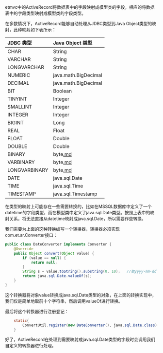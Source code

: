 etmvc中的ActiveRecord将数据表中的字段映射成模型类的字段，相应的将数据表中的字段类型映射成模型类的字段类型。

在多数情况下，ActiveRecord能够自动处理从JDBC类型到Java Object类型的映射，此种映射如下表所示：

|JDBC 类型 | Java Object 类型  |
|:-------|:----------------|
|CHAR    | String                 |
|VARCHAR | String              |
|LONGVARCHAR | String          |
|NUMERIC | java.math.BigDecimal|
|DECIMAL | java.math.BigDecimal|
|BIT     | Boolean                 |
|TINYINT | Integer             |
|SMALLINT | Integer            |
|INTEGER | Integer             |
|BIGINT  | Long                 |
|REAL    | Float                  |
|FLOAT   | Double                |
|DOUBLE  | Double               |
|BINARY  | byte[.md](.md)               |
|VARBINARY | byte[.md](.md)            |
|LONGVARBINARY | byte[.md](.md)        |
|DATE    | java.sql.Date          |
|TIME    | java.sql.Time          |
|TIMESTAMP | java.sql.Timestamp|

在类型的映射上可能存在一些需要转换的，比如在MSSQL数据库中定义了一个datetime的字段类型，而在模型类中定义了java.sql.Date类型。按照上表中的映射关系，将无法直接从datetime映射成java.sql.Date，所以需要作些转换。

我们需要为上面的这种转换编写一个转换器，转换器必须实现com.et.ar.Converter接口：

```java
public class DateConverter implements Converter {
	@Override
	public Object convert(Object value) {
		if (value == null) {
			return null;
		}
		String s = value.toString().substring(0, 10);	//取yyyy-mm-dd
		return java.sql.Date.valueOf(s);
	}
}
```

这个转换器将对象value转换成java.sql.Date类型的对象，在上面的转换实现中，我们仅是简单地取前十个字符串，然后调用valueOf进行转换。

最后将这个转换器进行注册登记：

```java
	static{
		ConvertUtil.register(new DateConverter(), java.sql.Date.class);
	}
```

好了，ActiveRecord在处理到需要映射成java.sql.Date类型的字段时会调用我们自定义的转换器进行处理。



